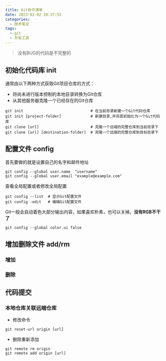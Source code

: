 ```yaml
---
title: Git命令清单
date: 2023-02-02 10:37:53
categories:
  - 技术笔记
tags: 
  - git
  - 开发工具
---
```

> 没有BUG的代码是不完整的

## 初始化代码库 init
通常由以下两种方式获取Git项目仓库的方式：
- 将尚未进行版本控制的本地目录转换为Git仓库
- 从其他服务器克隆一个已经存在的Git仓库

```commandline
git init                              # 在当前目录新建一个Git代码仓库
git init [project-folder]             # 新建目录,并将其初始化为一个Git代码库
git clone [url]                       # 克隆一个远端的完整仓库到当前目录下 
git clone [url] [destination-folder]  # 克隆一个远端的完整仓库到目标目录下
```

## 配置文件 config
首先要做的就是设置自己的名字和邮件地址
```commandline
git config --global user.name  "username"
git config --global user.email "example@example.com"
```
查看全局配置或者修改全局配置
```commandline
git config --list  # 显示Git配置文件
git config -edit   # 编辑Git配置文件  
```
Git一般会自动着色大部分输出内容，如果喜欢朴素，也可以关掉。**没有RGB不干了**
```commandline
git config --global color.ui false
```
## 增加删除文件 add/rm

### 增加


### 删除

## 代码提交


### 本地仓库关联远端仓库

- 修改命令
```commandline
git reset-url origin [url]
```
- 删除重新添加
```commandline
git remote rm origin         
git remote add origin [url]
 ```
